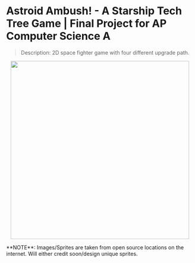 # Astroid Ambush! - A Starship Tech Tree Game | Final Project for AP Computer Science A

> Description: 2D space fighter game with four different upgrade path.

<p align="center">
  <img src="https://user-images.githubusercontent.com/54038104/90344593-0c99c700-dfe9-11ea-980a-cfebb59a6a1d.PNG" width="480">
</p>
**NOTE**: Images/Sprites are taken from open source locations on the internet. Will either credit soon/design unique sprites.
